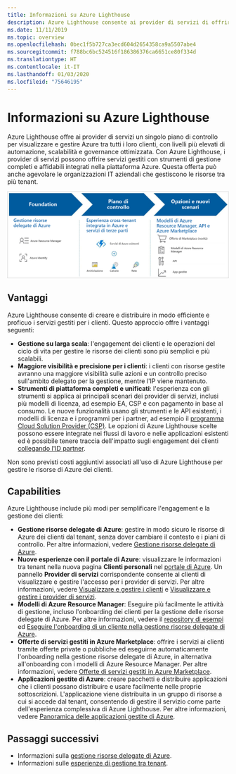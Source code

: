 ```yaml
---
title: Informazioni su Azure Lighthouse
description: Azure Lighthouse consente ai provider di servizi di offrire servizi gestiti ai clienti con maggiore automazione ed efficienza su larga scala.
ms.date: 11/11/2019
ms.topic: overview
ms.openlocfilehash: 0bec1f5b727ca3ecd604d2654358ca9a5507abe4
ms.sourcegitcommit: f788bc6bc524516f186386376ca6651ce80f334d
ms.translationtype: HT
ms.contentlocale: it-IT
ms.lasthandoff: 01/03/2020
ms.locfileid: "75646195"
---
```

# <a name="what-is-azure-lighthouse"></a>Informazioni su Azure Lighthouse

Azure Lighthouse offre ai provider di servizi un singolo piano di controllo per visualizzare e gestire Azure tra tutti i loro clienti, con livelli più elevati di automazione, scalabilità e governance ottimizzata. Con Azure Lighthouse, i provider di servizi possono offrire servizi gestiti con strumenti di gestione completi e affidabili integrati nella piattaforma Azure. Questa offerta può anche agevolare le organizzazioni IT aziendali che gestiscono le risorse tra più tenant.

![Diagramma di panoramica di Azure Lighthouse](media/azure-lighthouse-overview.jpg)

## <a name="benefits"></a>Vantaggi

Azure Lighthouse consente di creare e distribuire in modo efficiente e proficuo i servizi gestiti per i clienti. Questo approccio offre i vantaggi seguenti:

- **Gestione su larga scala**: l'engagement dei clienti e le operazioni del ciclo di vita per gestire le risorse dei clienti sono più semplici e più scalabili.
- **Maggiore visibilità e precisione per i clienti**: i clienti con risorse gestite avranno una maggiore visibilità sulle azioni e un controllo preciso sull'ambito delegato per la gestione, mentre l'IP viene mantenuto.
- **Strumenti di piattaforma completi e unificati**: l'esperienza con gli strumenti si applica ai principali scenari dei provider di servizi, inclusi più modelli di licenza, ad esempio EA, CSP e con pagamento in base al consumo. Le nuove funzionalità usano gli strumenti e le API esistenti, i modelli di licenza e i programmi per i partner, ad esempio il [programma Cloud Solution Provider (CSP)](https://docs.microsoft.com/partner-center/csp-overview). Le opzioni di Azure Lighthouse scelte possono essere integrate nei flussi di lavoro e nelle applicazioni esistenti ed è possibile tenere traccia dell'impatto sugli engagement dei clienti [collegando l'ID partner](../billing/billing-partner-admin-link-started.md).

Non sono previsti costi aggiuntivi associati all'uso di Azure Lighthouse per gestire le risorse di Azure dei clienti.

## <a name="capabilities"></a>Capabilities

Azure Lighthouse include più modi per semplificare l'engagement e la gestione dei clienti:

- **Gestione risorse delegate di Azure**: gestire in modo sicuro le risorse di Azure dei clienti dal tenant, senza dover cambiare il contesto e i piani di controllo. Per altre informazioni, vedere [Gestione risorse delegate di Azure](concepts/azure-delegated-resource-management.md).
- **Nuove esperienze con il portale di Azure**: visualizzare le informazioni tra tenant nella nuova pagina **Clienti personali** nel [portale di Azure](https://portal.azure.com). Un pannello **Provider di servizi** corrispondente consente ai clienti di visualizzare e gestire l'accesso per i provider di servizi. Per altre informazioni, vedere [Visualizzare e gestire i clienti](./how-to/view-manage-customers.md) e [Visualizzare e gestire i provider di servizi](how-to/view-manage-service-providers.md).
- **Modelli di Azure Resource Manager**: Eseguire più facilmente le attività di gestione, incluso l'onboarding dei clienti per la gestione delle risorse delegate di Azure. Per altre informazioni, vedere il [repository di esempi](https://github.com/Azure/Azure-Lighthouse-samples/tree/master/Azure-Delegated-Resource-Management/templates) ed [Eseguire l'onboarding di un cliente nella gestione risorse delegate di Azure](how-to/onboard-customer.md).
- **Offerte di servizi gestiti in Azure Marketplace**: offrire i servizi ai clienti tramite offerte private o pubbliche ed eseguirne automaticamente l'onboarding nella gestione risorse delegate di Azure, in alternativa all'onboarding con i modelli di Azure Resource Manager. Per altre informazioni, vedere [Offerte di servizi gestiti in Azure Marketplace](concepts/managed-services-offers.md).
- **Applicazioni gestite di Azure**: creare pacchetti e distribuire applicazioni che i clienti possano distribuire e usare facilmente nelle proprie sottoscrizioni. L'applicazione viene distribuita in un gruppo di risorse a cui si accede dal tenant, consentendo di gestire il servizio come parte dell'esperienza complessiva di Azure Lighthouse. Per altre informazioni, vedere [Panoramica delle applicazioni gestite di Azure](../azure-resource-manager/managed-applications/overview.md).

## <a name="next-steps"></a>Passaggi successivi

- Informazioni sulla [gestione risorse delegate di Azure](concepts/azure-delegated-resource-management.md).
- Informazioni sulle [esperienze di gestione tra tenant](concepts/cross-tenant-management-experience.md).
